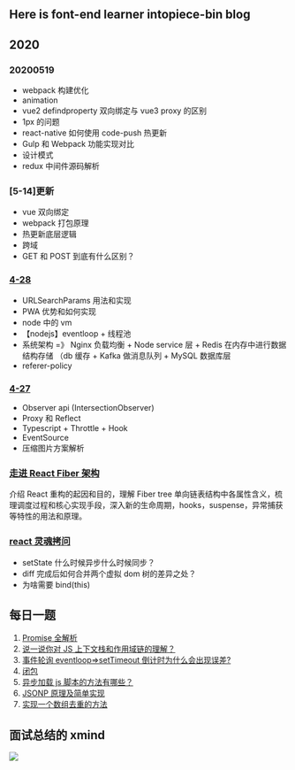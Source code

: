## Here is font-end learner intopiece-bin blog

## 2020

### 20200519

- webpack 构建优化
- animation
- vue2 defindproperty 双向绑定与 vue3 proxy 的区别
- 1px 的问题
- react-native 如何使用 code-push 热更新
- Gulp 和 Webpack 功能实现对比
- 设计模式
- redux 中间件源码解析

### [5-14]更新

- vue 双向绑定
- webpack 打包原理
- 热更新底层逻辑
- 跨域
- GET 和 POST 到底有什么区别？

### [4-28](https://github.com/into-piece/Step-By-Step/issues/22)

- URLSearchParams 用法和实现
- PWA 优势和如何实现
- node 中的 vm
- 【nodejs】eventloop + 线程池
- 系统架构 =》 Nginx 负载均衡 + Node service 层 + Redis 在内存中进行数据结构存储 （db 缓存 + Kafka 做消息队列 + MySQL 数据库层
- referer-policy

### [4-27](https://github.com/into-piece/Step-By-Step/issues/21)

- Observer api (IntersectionObserver)
- Proxy 和 Reflect
- Typescript + Throttle + Hook
- EventSource
- 压缩图片方案解析

### [走进 React Fiber 架构](https://github.com/into-piece/Step-By-Step/issues/23)

介绍 React 重构的起因和目的，理解 Fiber tree 单向链表结构中各属性含义，梳理调度过程和核心实现手段，深入新的生命周期，hooks，suspense，异常捕获等特性的用法和原理。

### [react 灵魂拷问](https://github.com/into-piece/Step-By-Step/issues/15)

- setState 什么时候异步什么时候同步？
- diff 完成后如何合并两个虚拟 dom 树的差异之处？
- 为啥需要 bind(this)

## 每日一题

1. [Promise 全解析](https://github.com/into-piece/Step-By-Step/issues/1)
2. [说一说你对 JS 上下文栈和作用域链的理解？](https://github.com/into-piece/Step-By-Step/issues/2)
3. [事件轮询 eventloop=>setTimeout 倒计时为什么会出现误差?](https://github.com/into-piece/Step-By-Step/issues/3)
4. [闭包](https://github.com/into-piece/Step-By-Step/issues/4)
5. [异步加载 js 脚本的方法有哪些？](https://github.com/into-piece/Step-By-Step/issues/5)
6. [JSONP 原理及简单实现](https://github.com/into-piece/Step-By-Step/issues/6)
7. [实现一个数组去重的方法](https://github.com/into-piece/Step-By-Step/issues/7)

## 面试总结的 xmind

![](https://ftp.bmp.ovh/imgs/2020/04/2b66a9ddfa060b90.png)
